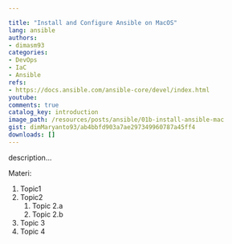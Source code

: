 ```yaml
---

title: "Install and Configure Ansible on MacOS"
lang: ansible
authors:
- dimasm93
categories:
- DevOps
- IaC
- Ansible
refs: 
- https://docs.ansible.com/ansible-core/devel/index.html
youtube: 
comments: true
catalog_key: introduction
image_path: /resources/posts/ansible/01b-install-ansible-mac
gist: dimMaryanto93/ab4bbfd903a7ae297349960787a45ff4
downloads: []
---
```



description...

<!--more-->

Materi: 

1. Topic1
2. Topic2
    1. Topic 2.a
    2. Topic 2.b
3. Topic 3
4. Topic 4